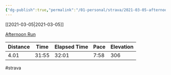 ```yaml
---
{"dg-publish":true,"permalink":"/01-personal/strava/2021-03-05-afternoon-run/"}
---
```



[[2021-03-05\|2021-03-05]]

[Afternoon Run](https://www.strava.com/activities/4896550620)

| Distance | Time  | Elapsed Time | Pace | Elevation |
| -------- | ----- | ------------ | ---- | --------- |
| 4.01     | 31:55 | 32:01        | 7:58 | 306       |




#strava
